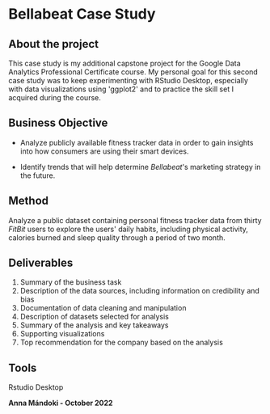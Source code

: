 # Bellabeat Case Study

## About the project

This case study is my additional capstone project for the Google Data Analytics Professional Certificate course. My personal goal for this second case study was to keep experimenting with RStudio Desktop, especially with data visualizations using 'ggplot2' and to practice the skill set I acquired during the course.

## Business Objective

* Analyze publicly available fitness tracker data in order to gain insights into how consumers are using their smart devices. 

* Identify trends that will help determine *Bellabeat*'s marketing strategy in the future.

## Method

Analyze a public dataset containing personal fitness tracker data from thirty *FitBit* users to explore the users' daily habits, including physical activity, calories burned and sleep quality through a period of two month.

## Deliverables

1. Summary of the business task
2. Description of the data sources, including information on credibility and bias
3. Documentation of data cleaning and manipulation
4. Description of datasets selected for analysis
5. Summary of the analysis and key takeaways
6. Supporting visualizations
7. Top recommendation for the company based on the analysis

## Tools

Rstudio Desktop

**Anna Mándoki - October 2022**